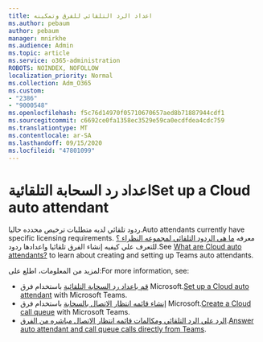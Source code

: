```yaml
---
title: اعداد الرد التلقائي للفرق وتمكينه
ms.author: pebaum
author: pebaum
manager: mnirkhe
ms.audience: Admin
ms.topic: article
ms.service: o365-administration
ROBOTS: NOINDEX, NOFOLLOW
localization_priority: Normal
ms.collection: Adm_O365
ms.custom:
- "2386"
- "9000548"
ms.openlocfilehash: f5c76d14970f05710670657aed8b71887944cdf1
ms.sourcegitcommit: c6692ce0fa1358ec3529e59ca0ecdfdea4cdc759
ms.translationtype: MT
ms.contentlocale: ar-SA
ms.lasthandoff: 09/15/2020
ms.locfileid: "47801099"
---
```

# <a name="set-up-a-cloud-auto-attendant"></a><span data-ttu-id="05cdc-102">اعداد رد السحابة التلقائية</span><span class="sxs-lookup"><span data-stu-id="05cdc-102">Set up a Cloud auto attendant</span></span>

<span data-ttu-id="05cdc-103">ردود تلقائي لديه متطلبات ترخيص محدده حاليا.</span><span class="sxs-lookup"><span data-stu-id="05cdc-103">Auto attendants currently have specific licensing requirements.</span></span> <span data-ttu-id="05cdc-104">معرفه [ما هي الردود التلقائي لمجموعه النظراء ؟](https://docs.microsoft.com/microsoftteams/what-are-phone-system-auto-attendants) للتعرف علي كيفيه إنشاء الفرق تلقائيا واعدادها ردود.</span><span class="sxs-lookup"><span data-stu-id="05cdc-104">See [What are Cloud auto attendants?](https://docs.microsoft.com/microsoftteams/what-are-phone-system-auto-attendants) to learn about creating and setting up Teams auto attendants.</span></span> 

<span data-ttu-id="05cdc-105">لمزيد من المعلومات، اطلع على:</span><span class="sxs-lookup"><span data-stu-id="05cdc-105">For more information, see:</span></span>

- <span data-ttu-id="05cdc-106">[قم باعداد رد السحابة التلقائية](https://docs.microsoft.com/microsoftteams/create-a-phone-system-auto-attendant) باستخدام فرق Microsoft.</span><span class="sxs-lookup"><span data-stu-id="05cdc-106">[Set up a Cloud auto attendant](https://docs.microsoft.com/microsoftteams/create-a-phone-system-auto-attendant) with Microsoft Teams.</span></span> 
- <span data-ttu-id="05cdc-107">[إنشاء قائمه انتظار الاتصال بالسحابة](https://docs.microsoft.com/microsoftteams/create-a-phone-system-call-queue) باستخدام فرق Microsoft.</span><span class="sxs-lookup"><span data-stu-id="05cdc-107">[Create a Cloud call queue](https://docs.microsoft.com/microsoftteams/create-a-phone-system-call-queue) with Microsoft Teams.</span></span> 
- <span data-ttu-id="05cdc-108">[الرد علي الرد التلقائي ومكالمات قائمه انتظار الاتصال مباشره من الفرق](https://docs.microsoft.com/microsoftteams/answer-auto-attendant-and-call-queue-calls).</span><span class="sxs-lookup"><span data-stu-id="05cdc-108">[Answer auto attendant and call queue calls directly from Teams](https://docs.microsoft.com/microsoftteams/answer-auto-attendant-and-call-queue-calls).</span></span> 